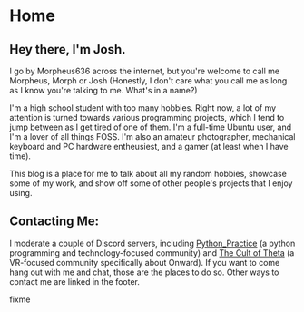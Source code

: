 # Home
## Hey there, I'm Josh. 
I go by Morpheus636 across the internet, but you're welcome to call me 
Morpheus, Morph or Josh (Honestly, I don't care what you call me as long as I
know you're talking to me. What's in a name?)

I'm a high school student with too many hobbies. 
Right now, a lot of my attention is turned towards various programming 
projects, which I tend to jump between as I get tired of one of them.
I'm a full-time Ubuntu user, and I'm a lover of all things FOSS. I'm also an
amateur photographer, mechanical keyboard and PC hardware entheusiest, and 
a gamer (at least when I have time).

This blog is a place for me to talk about all my random hobbies, showcase
some of my work, and show off some of other people's projects that I enjoy
using.

## Contacting Me:
I moderate a 
couple of Discord servers, including 
[Python_Practice](https://discord.gg/bWf3y287S5) (a python programming and
technology-focused community) and 
[The Cult of Theta](https://invite.gg/thetavr) (a VR-focused community
specifically about Onward). If you want to come hang out
with me and chat, those are the places to do so. Other ways to contact me 
are linked in the footer.

fixme
